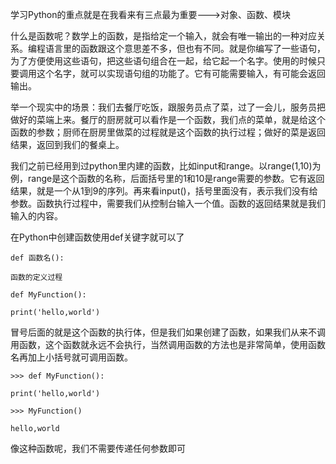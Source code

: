 学习Python的重点就是在我看来有三点最为重要---&gt;对象、函数、模块

 什么是函数呢？数学上的函数，是指给定一个输入，就会有唯一输出的一种对应关系。编程语言里的函数跟这个意思差不多，但也有不同。就是你编写了一些语句，为了方便使用这些语句，把这些语句组合在一起，给它起一个名字。使用的时候只要调用这个名字，就可以实现语句组的功能了。它有可能需要输入，有可能会返回输出。

 举一个现实中的场景：我们去餐厅吃饭，跟服务员点了菜，过了一会儿，服务员把做好的菜端上来。餐厅的厨房就可以看作是一个函数，我们点的菜单，就是给这个函数的参数；厨师在厨房里做菜的过程就是这个函数的执行过程；做好的菜是返回结果，返回到我们的餐桌上。

 我们之前已经用到过python里内建的函数，比如input和range。以range\(1,10\)为例，range是这个函数的名称，后面括号里的1和10是range需要的参数。它有返回结果，就是一个从1到9的序列。再来看input\(\)，括号里面没有，表示我们没有给参数。函数执行过程中，需要我们从控制台输入一个值。函数的返回结果就是我们输入的内容。

在Python中创建函数使用def关键字就可以了

`def 函数名():`

`函数的定义过程`

`def MyFunction():`

`print('hello,world')`

冒号后面的就是这个函数的执行体，但是我们如果创建了函数，如果我们从来不调用函数，这个函数就永远不会执行，当然调用函数的方法也是非常简单，使用函数名再加上小括号就可调用函数。

`>>> def MyFunction():`

`print('hello,world')`

`>>> MyFunction()`

`hello,world`

像这种函数呢，我们不需要传递任何参数即可

